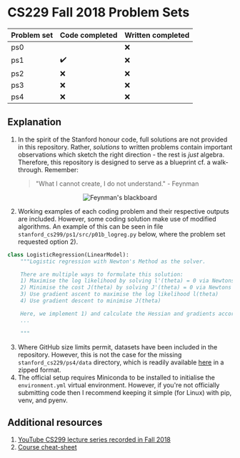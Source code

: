 # CS229 Fall 2018 Problem Sets

Problem set| Code completed | Written completed
:------------ | :-------------| :-------------
ps0 |  |  :x: 
ps1 | :heavy_check_mark: |  :x: 
ps2 | :x: |  :x: 
ps3 | :x: |  :x: 
ps4 | :x: |  :x: 

## Explanation

1. In the spirit of the Stanford honour code, full solutions are not provided in
   this repository. Rather, *solutions* to written problems contain important
   observations which sketch the right direction - the rest is *just* algebra.
   Therefore, this repository is designed to serve as a blueprint cf. a walk-through.
   Remember:
   
   > "What I cannot create, I do not understand." - Feynman


<p align="center"> <img
  src="https://sylviecerise.files.wordpress.com/2010/02/feynman-blackboard.jpg"
  alt="Feynman's blackboard"/> 
</p>


2. Working examples of each coding problem and their respective outputs are
   included. However, some coding solution make use of modified algorithms. An
   example of this can be seen in file `stanford_cs299/ps1/src/p01b_logreg.py`
   below, where the problem set requested option 2).

```python
class LogisticRegression(LinearModel):
    """Logistic regression with Newton's Method as the solver.

    There are multiple ways to formulate this solution:
    1) Maximise the log likelihood by solving l'(theta) = 0 via Newtons method
    2) Minimise the cost J(theta) by solving J'(theta) = 0 via Newtons method
    3) Use gradient ascent to maximise the log likelihood l(theta)
    4) Use gradient descent to minimise J(theta)

    Here, we implement 1) and calculate the Hessian and gradients accordingly.
    ...

    """
```

3. Where GitHub size limits permit, datasets have been included in the
   repository. However, this is not the case for the missing
   `stanford_cs229/ps4/data` directory, which is readily available
   [here](https://github.com/s-ai-kia/CS229_ML/blob/master/PSET/2018/ps4_v5_release.zip)
   in a zipped format.
4. The official setup requires Miniconda to be installed to initialise the
   `environment.yml` virtual environment. However, if you're not officially
   submitting code then I recommend keeping it simple (for Linux) with pip,
   venv, and pyenv.


## Additional resources
1. [YouTube CS299 lecture series recorded in Fall
   2018](https://www.youtube.com/watch?v=jGwO_UgTS7I&list=PLoROMvodv4rMiGQp3WXShtMGgzqpfVfbU)
2. [Course cheat-sheet](https://github.com/afshinea/stanford-cs-229-machine-learning)
            
